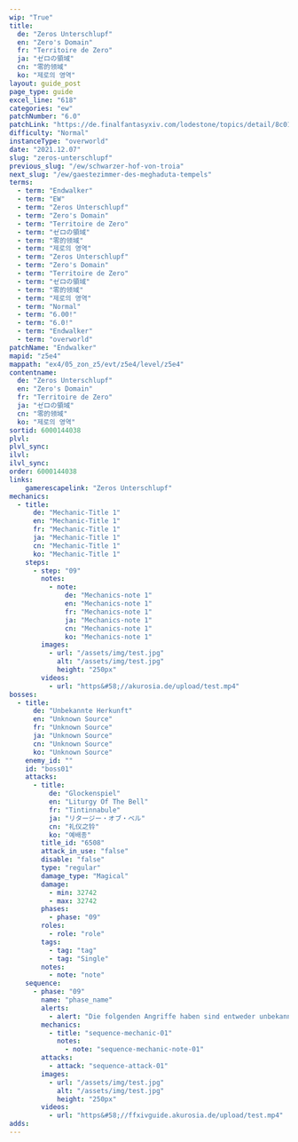 ```yaml
---
wip: "True"
title:
  de: "Zeros Unterschlupf"
  en: "Zero's Domain"
  fr: "Territoire de Zero"
  ja: "ゼロの領域"
  cn: "零的领域"
  ko: "제로의 영역"
layout: guide_post
page_type: guide
excel_line: "618"
categories: "ew"
patchNumber: "6.0"
patchLink: "https://de.finalfantasyxiv.com/lodestone/topics/detail/8c0146ce7f89035f0f27dcad1edcf30d3037fcf5"
difficulty: "Normal"
instanceType: "overworld"
date: "2021.12.07"
slug: "zeros-unterschlupf"
previous_slug: "/ew/schwarzer-hof-von-troia"
next_slug: "/ew/gaestezimmer-des-meghaduta-tempels"
terms:
  - term: "Endwalker"
  - term: "EW"
  - term: "Zeros Unterschlupf"
  - term: "Zero's Domain"
  - term: "Territoire de Zero"
  - term: "ゼロの領域"
  - term: "零的领域"
  - term: "제로의 영역"
  - term: "Zeros Unterschlupf"
  - term: "Zero's Domain"
  - term: "Territoire de Zero"
  - term: "ゼロの領域"
  - term: "零的领域"
  - term: "제로의 영역"
  - term: "Normal"
  - term: "6.00!"
  - term: "6.0!"
  - term: "Endwalker"
  - term: "overworld"
patchName: "Endwalker"
mapid: "z5e4"
mappath: "ex4/05_zon_z5/evt/z5e4/level/z5e4"
contentname:
  de: "Zeros Unterschlupf"
  en: "Zero's Domain"
  fr: "Territoire de Zero"
  ja: "ゼロの領域"
  cn: "零的领域"
  ko: "제로의 영역"
sortid: 6000144038
plvl: 
plvl_sync: 
ilvl: 
ilvl_sync: 
order: 6000144038
links:
    gamerescapelink: "Zeros Unterschlupf"
mechanics:
  - title:
      de: "Mechanic-Title 1"
      en: "Mechanic-Title 1"
      fr: "Mechanic-Title 1"
      ja: "Mechanic-Title 1"
      cn: "Mechanic-Title 1"
      ko: "Mechanic-Title 1"
    steps:
      - step: "09"
        notes:
          - note:
              de: "Mechanics-note 1"
              en: "Mechanics-note 1"
              fr: "Mechanics-note 1"
              ja: "Mechanics-note 1"
              cn: "Mechanics-note 1"
              ko: "Mechanics-note 1"
        images:
          - url: "/assets/img/test.jpg"
            alt: "/assets/img/test.jpg"
            height: "250px"
        videos:
          - url: "https&#58;//akurosia.de/upload/test.mp4"
bosses:
  - title:
      de: "Unbekannte Herkunft"
      en: "Unknown Source"
      fr: "Unknown Source"
      ja: "Unknown Source"
      cn: "Unknown Source"
      ko: "Unknown Source"
    enemy_id: ""
    id: "boss01"
    attacks:
      - title:
          de: "Glockenspiel"
          en: "Liturgy Of The Bell"
          fr: "Tintinnabule"
          ja: "リタージー・オブ・ベル"
          cn: "礼仪之铃"
          ko: "예배종"
        title_id: "6508"
        attack_in_use: "false"
        disable: "false"
        type: "regular"
        damage_type: "Magical"
        damage:
          - min: 32742
          - max: 32742
        phases:
          - phase: "09"
        roles:
          - role: "role"
        tags:
          - tag: "tag"
          - tag: "Single"
        notes:
          - note: "note"
    sequence:
      - phase: "09"
        name: "phase_name"
        alerts:
          - alert: "Die folgenden Angriffe haben sind entweder unbekannt oder haben keine klare Herkunft"
        mechanics:
          - title: "sequence-mechanic-01"
            notes:
              - note: "sequence-mechanic-note-01"
        attacks:
          - attack: "sequence-attack-01"
        images:
          - url: "/assets/img/test.jpg"
            alt: "/assets/img/test.jpg"
            height: "250px"
        videos:
          - url: "https&#58;//ffxivguide.akurosia.de/upload/test.mp4"
adds:
---
```


